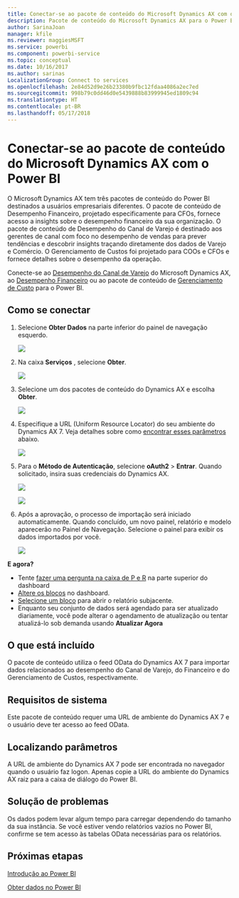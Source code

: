 ```yaml
---
title: Conectar-se ao pacote de conteúdo do Microsoft Dynamics AX com o Power BI
description: Pacote de conteúdo do Microsoft Dynamics AX para o Power BI
author: SarinaJoan
manager: kfile
ms.reviewer: maggiesMSFT
ms.service: powerbi
ms.component: powerbi-service
ms.topic: conceptual
ms.date: 10/16/2017
ms.author: sarinas
LocalizationGroup: Connect to services
ms.openlocfilehash: 2e84d52d9e26b23380b9fbc12fdaa4086a2ec7ed
ms.sourcegitcommit: 998b79c0dd46d0e5439888b83999945ed1809c94
ms.translationtype: HT
ms.contentlocale: pt-BR
ms.lasthandoff: 05/17/2018
---
```

# <a name="connect-to-microsoft-dynamics-ax-content-pack-with-power-bi"></a>Conectar-se ao pacote de conteúdo do Microsoft Dynamics AX com o Power BI
O Microsoft Dynamics AX tem três pacotes de conteúdo do Power BI destinados a usuários empresariais diferentes. O pacote de conteúdo de Desempenho Financeiro, projetado especificamente para CFOs, fornece acesso a insights sobre o desempenho financeiro da sua organização. O pacote de conteúdo de Desempenho do Canal de Varejo é destinado aos gerentes de canal com foco no desempenho de vendas para prever tendências e descobrir insights traçando diretamente dos dados de Varejo e Comércio. O Gerenciamento de Custos foi projetado para COOs e CFOs e fornece detalhes sobre o desempenho da operação.

Conecte-se ao [Desempenho do Canal de Varejo](https://app.powerbi.com/getdata/services/dynamics-ax-retail-channel-performance) do Microsoft Dynamics AX, ao [Desempenho Financeiro](https://app.powerbi.com/getdata/services/dynamics-ax-financial-performance) ou ao pacote de conteúdo de [Gerenciamento de Custo](https://app.powerbi.com/getdata/services/dynamics-ax-cost-management) para o Power BI.

## <a name="how-to-connect"></a>Como se conectar
1. Selecione **Obter Dados** na parte inferior do painel de navegação esquerdo.
   
   ![](media/service-connect-to-microsoft-dynamics-ax/getdata.png)
2. Na caixa **Serviços** , selecione **Obter**.
   
   ![](media/service-connect-to-microsoft-dynamics-ax/services.png)
3. Selecione um dos pacotes de conteúdo do Dynamics AX e escolha **Obter**.
   
   ![](media/service-connect-to-microsoft-dynamics-ax/mdax.png)
4. Especifique a URL (Uniform Resource Locator) do seu ambiente do Dynamics AX 7. Veja detalhes sobre como [encontrar esses parâmetros](#FindingParams) abaixo.
   
   ![](media/service-connect-to-microsoft-dynamics-ax/params.png)
5. Para o **Método de Autenticação**, selecione **oAuth2** \> **Entrar**. Quando solicitado, insira suas credenciais do Dynamics AX.
   
    ![](media/service-connect-to-microsoft-dynamics-ax/creds.png)
   
    ![](media/service-connect-to-microsoft-dynamics-ax/creds2.png)
6. Após a aprovação, o processo de importação será iniciado automaticamente. Quando concluído, um novo painel, relatório e modelo aparecerão no Painel de Navegação. Selecione o painel para exibir os dados importados por você.
   
     ![](media/service-connect-to-microsoft-dynamics-ax/dashboard.png)

**E agora?**

* Tente [fazer uma pergunta na caixa de P e R](power-bi-q-and-a.md) na parte superior do dashboard
* [Altere os blocos](service-dashboard-edit-tile.md) no dashboard.
* [Selecione um bloco](service-dashboard-tiles.md) para abrir o relatório subjacente.
* Enquanto seu conjunto de dados será agendado para ser atualizado diariamente, você pode alterar o agendamento de atualização ou tentar atualizá-lo sob demanda usando **Atualizar Agora**

## <a name="whats-included"></a>O que está incluído
O pacote de conteúdo utiliza o feed OData do Dynamics AX 7 para importar dados relacionados ao desempenho do Canal de Varejo, do Financeiro e do Gerenciamento de Custos, respectivamente.

## <a name="system-requirements"></a>Requisitos de sistema
Este pacote de conteúdo requer uma URL de ambiente do Dynamics AX 7 e o usuário deve ter acesso ao feed OData.

## <a name="finding-parameters"></a>Localizando parâmetros
<a name="FindingParams"></a>

A URL de ambiente do Dynamics AX 7 pode ser encontrada no navegador quando o usuário faz logon. Apenas copie a URL do ambiente do Dynamics AX raiz para a caixa de diálogo do Power BI.

## <a name="troubleshooting"></a>Solução de problemas
Os dados podem levar algum tempo para carregar dependendo do tamanho da sua instância. Se você estiver vendo relatórios vazios no Power BI, confirme se tem acesso às tabelas OData necessárias para os relatórios.

## <a name="next-steps"></a>Próximas etapas
[Introdução ao Power BI](service-get-started.md)

[Obter dados no Power BI](service-get-data.md)

